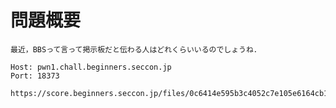 <!-- TITLE: Bbs -->
<!-- SUBTITLE: A quick summary of Bbs -->

# 問題概要
```
最近，BBSって言って掲示板だと伝わる人はどれくらいいるのでしょうね．

Host: pwn1.chall.beginners.seccon.jp
Port: 18373

https://score.beginners.seccon.jp/files/0c6414e595b3c4052c7e105e6164cb1f/bbs_3e897818670a0db55eaed8109b6a73f0e03d54e7
```


# 
